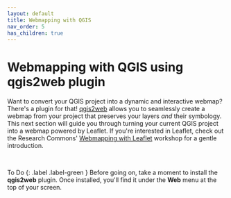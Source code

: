 ```yaml
---
layout: default
title: Webmapping with QGIS
nav_order: 5
has_children: true
---
```


# Webmapping with QGIS using qgis2web plugin

Want to convert your QGIS project into a dynamic and interactive webmap? There's a plugin for that! [qgis2web](https://plugins.qgis.org/plugins/qgis2web/) allows you to seamlessly create a webmap from your project that preserves your layers *and* their symbology. This next section will guide you through turning your current QGIS project into a webmap powered by Leaflet. If you're interested in Leaflet, check out the Research Commons' [Webmapping with Leaflet](https://ubc-library-rc.github.io/gis-intro-leaflet/) workshop for a gentle introduction.

<br>

To Do
{: .label .label-green }
Before going on, take a moment to install the **qgis2web** plugin. Once installed, you'll find it under the **Web** menu at the top of your screen. 





